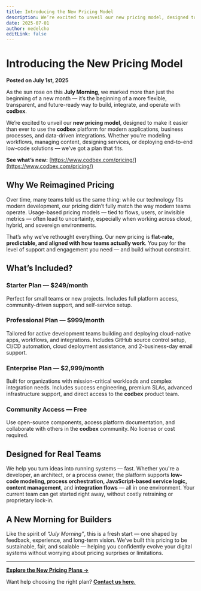 ```yaml
---
title: Introducing the New Pricing Model
description: We’re excited to unveil our new pricing model, designed to make it easier than ever to use the codbex platform for modern applications, business processes, and data-driven integrations. Whether you're modeling workflows, managing content, designing services, or deploying end-to-end low-code solutions — we’ve got a plan that fits
date: 2025-07-01
author: nedelcho
editLink: false
---
```



# Introducing the New Pricing Model

**Posted on July 1st, 2025**

As the sun rose on this **July Morning**, we marked more than just the beginning of a new month — it’s the beginning of a more flexible, transparent, and future-ready way to build, integrate, and operate with **codbex**.

We’re excited to unveil our **new pricing model**, designed to make it easier than ever to use the **codbex** platform for modern applications, business processes, and data-driven integrations. Whether you're modeling workflows, managing content, designing services, or deploying end-to-end low-code solutions — we’ve got a plan that fits.

**See what’s new:** [https://www.codbex.com/pricing/](https://www.codbex.com/pricing/)

## Why We Reimagined Pricing

Over time, many teams told us the same thing: while our technology fits modern development, our pricing didn’t fully match the way modern teams operate. Usage-based pricing models — tied to flows, users, or invisible metrics — often lead to uncertainty, especially when working across cloud, hybrid, and sovereign environments.

That’s why we’ve rethought everything. Our new pricing is **flat-rate, predictable, and aligned with how teams actually work**. You pay for the level of support and engagement you need — and build without constraint.

## What’s Included?

### **Starter Plan — $249/month**
Perfect for small teams or new projects. Includes full platform access, community-driven support, and self-service setup.

### **Professional Plan — $999/month**
Tailored for active development teams building and deploying cloud-native apps, workflows, and integrations. Includes GitHub source control setup, CI/CD automation, cloud deployment assistance, and 2-business-day email support.

### **Enterprise Plan — $2,999/month**
Built for organizations with mission-critical workloads and complex integration needs. Includes success engineering, premium SLAs, advanced infrastructure support, and direct access to the **codbex** product team.

### **Community Access — Free**
Use open-source components, access platform documentation, and collaborate with others in the **codbex** community. No license or cost required.

## Designed for Real Teams

We help you turn ideas into running systems — fast. Whether you're a developer, an architect, or a process owner, the platform supports **low-code modeling, process orchestration, JavaScript-based service logic, content management**, and **integration flows** — all in one environment. Your current team can get started right away, without costly retraining or proprietary lock-in.

## A New Morning for Builders

Like the spirit of *“July Morning”*, this is a fresh start — one shaped by feedback, experience, and long-term vision. We’ve built this pricing to be sustainable, fair, and scalable — helping you confidently evolve your digital systems without worrying about pricing surprises or limitations.

---

**[Explore the New Pricing Plans →](https://www.codbex.com/pricing/)**

Want help choosing the right plan? [**Contact us here.**](https://www.codbex.com/contact/)
